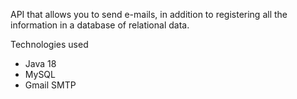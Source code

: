 API that allows you to send e-mails, in addition to registering all the information in a database
of relational data.

Technologies used
- Java 18
- MySQL
- Gmail SMTP
